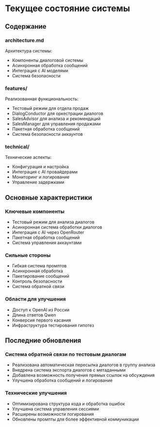 # Текущее состояние системы

## Содержание

### architecture.md
Архитектура системы:
- Компоненты диалоговой системы
- Асинхронная обработка сообщений
- Интеграция с AI моделями
- Система безопасности

### features/
Реализованная функциональность:
- Тестовый режим для отдела продаж
- DialogConductor для оркестрации диалогов
- SalesAdvisor для анализа и рекомендаций
- SalesManager для управления продажами
- Пакетная обработка сообщений
- Система безопасности аккаунтов

### technical/
Технические аспекты:
- Конфигурация и настройка
- Интеграция с AI провайдерами
- Мониторинг и логирование
- Управление задержками

## Основные характеристики

### Ключевые компоненты
- Тестовый режим для анализа диалогов
- Асинхронная система обработки диалогов
- Интеграция с AI через OpenRouter
- Пакетная обработка сообщений
- Система управления аккаунтами

### Сильные стороны
- Гибкая система промптов
- Асинхронная обработка
- Пакетирование сообщений
- Контроль безопасности
- Система обратной связи

### Области для улучшения
- Доступ к OpenAI из России
- Длина ответов Qwen
- Конверсия первого касания
- Инфраструктура тестирования гипотез

## Последние обновления

### Система обратной связи по тестовым диалогам
- Реализована автоматическая пересылка диалогов в группу анализа
- Внедрена система экспорта диалогов с метаданными
- Добавлена возможность получения прямых ссылок на обсуждения
- Улучшена обработка сообщений и логирование

### Технические улучшения
- Оптимизирована структура кода и обработка ошибок
- Улучшена система управления сессиями
- Расширены возможности логирования
- Обновлены промпты для более эффективной коммуникации
